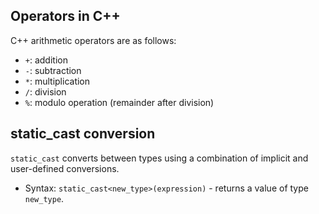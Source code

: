 ## Operators in C++

C++ arithmetic operators are as follows: 
* `+`: addition
* `-`: subtraction
* `*`: multiplication
* `/`: division
* `%`: modulo operation (remainder after division)

## static_cast conversion

`static_cast` converts between types using a combination of implicit and user-defined conversions.
* Syntax: `static_cast<new_type>(expression)` - returns a value of type `new_type`.
